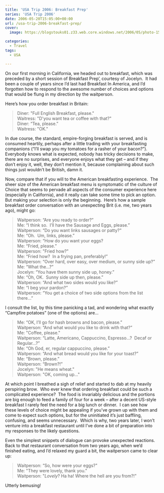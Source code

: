 ```yaml
---
title: 'USA Trip 2006: Breakfast Prep'
series: 'USA Trip 2006'
date: 2006-05-20T15:05:00+00:00
url: /usa-trip-2006-breakfast-prep/
cover: 
  image: https://blogstouks01.z33.web.core.windows.net/2006/05/photo-1504754524776-8f4f37790ca0.jpg

categories:
  - Travel
tags:
  - USA

---
```


On our first morning in California, we headed out to breakfast, which was preceded by a short session of Breakfast Prep’, courtesy of Jocelyn.  It had been a couple of years since I’d last had Breakfast In America, and I’d forgotten how to respond to the awesome number of choices and options that would be flung in my direction by the waitperson.

Here’s how you order breakfast in Britain:

> Diner: "Full English Breakfast, please."  
> Waitress: "D'you want tea or coffee with that?"  
> Diner: “Tea, please.”  
> Waitress: "OK."  

In due course, the standard, empire-forging breakfast is served, and is consumed heartily, perhaps after a little trading with your breakfasting companions (“I’ll swap you my tomatoes for a rasher of your bacon?”).  Everybody knows what is expected, nobody has tricky decisions to make, there are no surprises, and everyone enjoys what they get – and if they don’t enjoy it, well, they don’t mention it, because complaining about such things just wouldn’t be British, damn it.

Now, compare that if you will to the American breakfasting experience.  The sheer size of the American breakfast menu is symptomatic of the culture of Choice that seems to pervade all aspects of the consumer experience here (especially in California), and it really can take some time to pick an option.  But making your selection is only the beginning.  Here’s how a sample breakfast order conversation with an unexpecting Brit (i.e. me, two years ago), might go:

> Waitperson: “Are you ready to order?”  
> Me: “I think so.  I’ll have the Sausage and Eggs, please.”  
> Waitperson: “Do you want links sausages or patty?"  
> Me: “Oh.  Um, links, please.”  
> Waitperson: “How do you want your eggs?  
> Me: “Fried, please.”  
> Waitperson: "Fried how?"  
> Me: “Fried how?  In a frying pan, preferably!”  
> Waitperson: “Over hard, over easy, over medium, or sunny side up?”  
> Me: “What the…?”  
> Jocelyn: “You have them sunny side up, honey.”  
> Me: “Oh, OK.  Sunny side up then, please.”  
> Waitperson: “And what two sides would you like?”  
> Me: “I beg your pardon?”  
> Waitperson: “You get a choice of two side options from the list there…”  

I consult the list, by this time panicking a tad, and wondering what exactly “Campfire potatoes” (one of the options) are…

> Me: “OK, I’ll go for hash browns and bacon, please.”  
> Waitperson: “And what would you like to drink with that?”  
> Me: "Coffee, please."  
> Waitperson: “Latte, Americano, Cappuccino, Espresso…?  Decaf or Regular…?”  
> Me: “Oh God, er, regular cappuccino, please.”  
> Waitperson: “And what bread would you like for your toast?”  
> Me: “Brown, please.”  
> Waitperson: “Brown?!”  
> Jocelyn: "He means wheat."  
> Waitperson: "OK, coming up..."

At which point I breathed a sigh of relief and started to dab at my heavily perspiring brow.  Who ever knew that ordering breakfast could be such a complicated experience?  The food is invariably delicious and the portions are big enough to feed a family of four for a week – after a decent US-style breakfast I rarely feel the need for a big lunch or dinner.  I can see how these levels of choice might be appealing if you’ve grown up with them and come to expect such options, but for the uninitiated it’s just baffling, confusing, and seems unnecessary.  Which is why, two years later, I won’t venture into a breakfast restaurant until I’ve done a bit of preparation into my responses to the likely questions.

Even the simplest snippets of dialogue can provoke unexpected reactions.  Back to that restaurant conversation from two years ago, when we’d finished eating, and I’d relaxed my guard a bit, the waitperson came to clear up:

> Waitperson: “So, how were your eggs?"  
> Me: "They were lovely, thank you."  
> Waitperson: "_Lovely_? Ha ha! Where the hell are you from?!"

Utterly bemusing!
